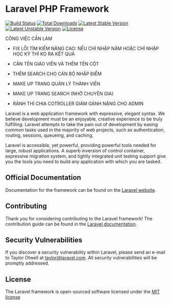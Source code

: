 # Laravel PHP Framework

[![Build Status](https://travis-ci.org/laravel/framework.svg)](https://travis-ci.org/laravel/framework)
[![Total Downloads](https://poser.pugx.org/laravel/framework/d/total.svg)](https://packagist.org/packages/laravel/framework)
[![Latest Stable Version](https://poser.pugx.org/laravel/framework/v/stable.svg)](https://packagist.org/packages/laravel/framework)
[![Latest Unstable Version](https://poser.pugx.org/laravel/framework/v/unstable.svg)](https://packagist.org/packages/laravel/framework)
[![License](https://poser.pugx.org/laravel/framework/license.svg)](https://packagist.org/packages/laravel/framework)

CÔNG VIỆC CẦN LÀM

- FIX LỖI TÌM KIẾM NÂNG CAO: NẾU CHỈ NHẬP NĂM HOẶC CHỈ NHẬP HỌC KỲ THÌ KO RA KẾT QUẢ

- CĂN TÊN GIÁO VIÊN VÀ THÊM TÊN CỘT
- THÊM SEARCH CHO CÁN BỘ NHẬP ĐIỂM
- MAKE UP TRANG QUẢN LÝ THÀNH VIÊN
- MAKE UP TRANG SEARCH (NHỜ CHUYÊN GIA)
- RẢNH THÌ CHIA COTROLLER GIẢM GÁNH NẶNG CHO ADMIN







Laravel is a web application framework with expressive, elegant syntax. We believe development must be an enjoyable, creative experience to be truly fulfilling. Laravel attempts to take the pain out of development by easing common tasks used in the majority of web projects, such as authentication, routing, sessions, queueing, and caching.

Laravel is accessible, yet powerful, providing powerful tools needed for large, robust applications. A superb inversion of control container, expressive migration system, and tightly integrated unit testing support give you the tools you need to build any application with which you are tasked.

## Official Documentation

Documentation for the framework can be found on the [Laravel website](http://laravel.com/docs).

## Contributing

Thank you for considering contributing to the Laravel framework! The contribution guide can be found in the [Laravel documentation](http://laravel.com/docs/contributions).

## Security Vulnerabilities

If you discover a security vulnerability within Laravel, please send an e-mail to Taylor Otwell at taylor@laravel.com. All security vulnerabilities will be promptly addressed.

## License

The Laravel framework is open-sourced software licensed under the [MIT license](http://opensource.org/licenses/MIT)
